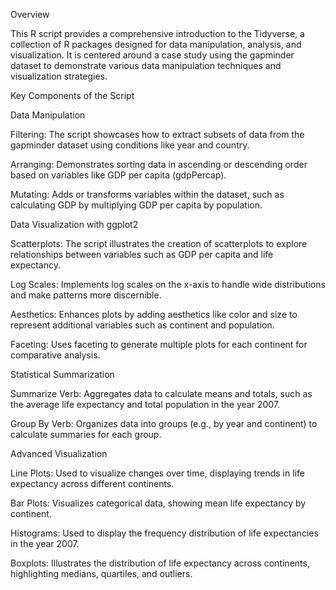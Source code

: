 Overview

This R script provides a comprehensive introduction to the Tidyverse, a collection of R packages designed for data manipulation, analysis, and visualization. It is centered around a case study using the gapminder dataset to demonstrate various data manipulation techniques and visualization strategies.

Key Components of the Script

Data Manipulation

Filtering: The script showcases how to extract subsets of data from the gapminder dataset using conditions like year and country.

Arranging: Demonstrates sorting data in ascending or descending order based on variables like GDP per capita (gdpPercap).

Mutating: Adds or transforms variables within the dataset, such as calculating GDP by multiplying GDP per capita by population.

Data Visualization with ggplot2

Scatterplots: The script illustrates the creation of scatterplots to explore relationships between variables such as GDP per capita and life expectancy.

Log Scales: Implements log scales on the x-axis to handle wide distributions and make patterns more discernible.

Aesthetics: Enhances plots by adding aesthetics like color and size to represent additional variables such as continent and population.

Faceting: Uses faceting to generate multiple plots for each continent for comparative analysis.

Statistical Summarization

Summarize Verb: Aggregates data to calculate means and totals, such as the average life expectancy and total population in the year 2007.

Group By Verb: Organizes data into groups (e.g., by year and continent) to calculate summaries for each group.

Advanced Visualization

Line Plots: Used to visualize changes over time, displaying trends in life expectancy across different continents.

Bar Plots: Visualizes categorical data, showing mean life expectancy by continent.

Histograms: Used to display the frequency distribution of life expectancies in the year 2007.

Boxplots: Illustrates the distribution of life expectancy across continents, highlighting medians, quartiles, and outliers.


